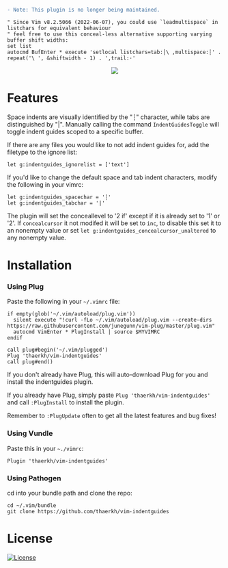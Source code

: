 ```diff
- Note: This plugin is no longer being maintained.
```
```vim
" Since Vim v8.2.5066 (2022-06-07), you could use `leadmultispace` in listchars for equivalent behaviour
" feel free to use this conceal-less alternative supporting varying buffer shift widths:
set list
autocmd BufEnter * execute 'setlocal listchars=tab:│\ ,multispace:┆' . repeat('\ ', &shiftwidth - 1) . ',trail:·'
```

<p align="center">
<img src="https://raw.githubusercontent.com/thaerkh/vim-indentguides/master/wiki/screenshots/demo.png" >
</p>

# Features

Space indents are visually identified by the "┆" character, while tabs are distinguished by "|".
Manually calling the command `IndentGuidesToggle` will toggle indent guides scoped to a specific buffer.

If there are any files you would like to not add indent guides for, add the filetype to the ignore list:
```
let g:indentguides_ignorelist = ['text']
```

If you'd like to change the default space and tab indent characters, modify the following in your vimrc:
```
let g:indentguides_spacechar = '┆'
let g:indentguides_tabchar = '|'
```

The plugin will set the conceallevel to '2 if' except if it is already set to '1' or '2'. If `concealcursor` it not modifed it will be set to `inc`, to disable this set it to an nonempty value or set `let g:indentguides_concealcursor_unaltered` to any nonempty value.

# Installation

### Using Plug

Paste the following in your `~/.vimrc` file:
```
if empty(glob('~/.vim/autoload/plug.vim'))
  silent execute "!curl -fLo ~/.vim/autoload/plug.vim --create-dirs https://raw.githubusercontent.com/junegunn/vim-plug/master/plug.vim"
  autocmd VimEnter * PlugInstall | source $MYVIMRC
endif

call plug#begin('~/.vim/plugged')
Plug 'thaerkh/vim-indentguides'
call plug#end()
```
If you don't already have Plug, this will auto-download Plug for you and install the indentguides plugin.

If you already have Plug, simply paste `Plug 'thaerkh/vim-indentguides'` and call `:PlugInstall` to install the plugin.

Remember to `:PlugUpdate` often to get all the latest features and bug fixes!
### Using Vundle

Paste this in your `~./vimrc`:
```
Plugin 'thaerkh/vim-indentguides'
```
### Using Pathogen

cd into your bundle path and clone the repo:
```
cd ~/.vim/bundle
git clone https://github.com/thaerkh/vim-indentguides
```

# License

[![License](https://img.shields.io/badge/License-Apache%202.0-blue.svg)](https://opensource.org/licenses/Apache-2.0)
